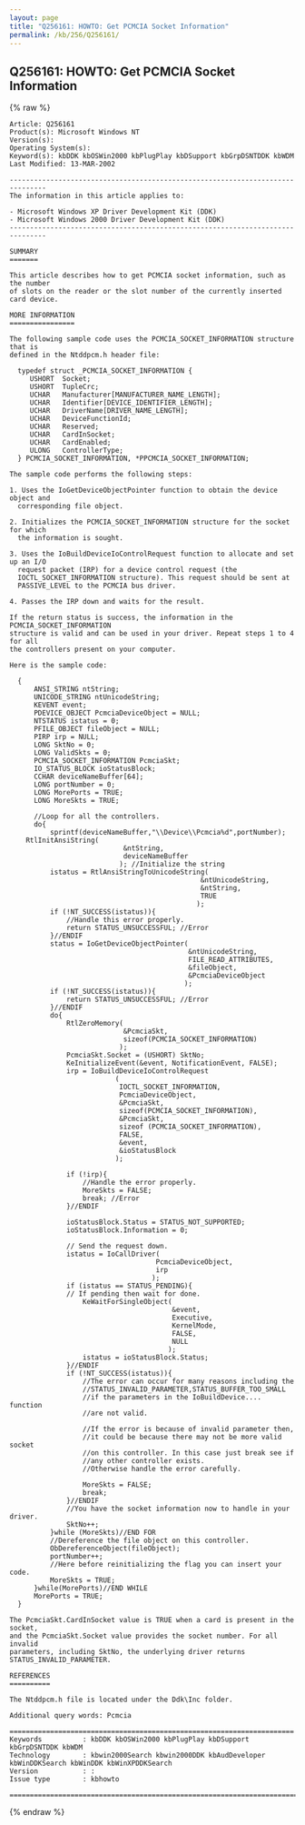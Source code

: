 ```yaml
---
layout: page
title: "Q256161: HOWTO: Get PCMCIA Socket Information"
permalink: /kb/256/Q256161/
---
```


## Q256161: HOWTO: Get PCMCIA Socket Information

{% raw %}

	Article: Q256161
	Product(s): Microsoft Windows NT
	Version(s): 
	Operating System(s): 
	Keyword(s): kbDDK kbOSWin2000 kbPlugPlay kbDSupport kbGrpDSNTDDK kbWDM
	Last Modified: 13-MAR-2002
	
	-------------------------------------------------------------------------------
	The information in this article applies to:
	
	- Microsoft Windows XP Driver Development Kit (DDK) 
	- Microsoft Windows 2000 Driver Development Kit (DDK) 
	-------------------------------------------------------------------------------
	
	SUMMARY
	=======
	
	This article describes how to get PCMCIA socket information, such as the number
	of slots on the reader or the slot number of the currently inserted card device.
	
	MORE INFORMATION
	================
	
	The following sample code uses the PCMCIA_SOCKET_INFORMATION structure that is
	defined in the Ntddpcm.h header file:
	
	  typedef struct _PCMCIA_SOCKET_INFORMATION {
	     USHORT  Socket;
	     USHORT  TupleCrc;
	     UCHAR   Manufacturer[MANUFACTURER_NAME_LENGTH];
	     UCHAR   Identifier[DEVICE_IDENTIFIER_LENGTH];
	     UCHAR   DriverName[DRIVER_NAME_LENGTH];
	     UCHAR   DeviceFunctionId;
	     UCHAR   Reserved;
	     UCHAR   CardInSocket;
	     UCHAR   CardEnabled;
	     ULONG   ControllerType;
	  } PCMCIA_SOCKET_INFORMATION, *PPCMCIA_SOCKET_INFORMATION;
	
	The sample code performs the following steps:
	
	1. Uses the IoGetDeviceObjectPointer function to obtain the device object and
	  corresponding file object.
	
	2. Initializes the PCMCIA_SOCKET_INFORMATION structure for the socket for which
	  the information is sought.
	
	3. Uses the IoBuildDeviceIoControlRequest function to allocate and set up an I/O
	  request packet (IRP) for a device control request (the
	  IOCTL_SOCKET_INFORMATION structure). This request should be sent at
	  PASSIVE_LEVEL to the PCMCIA bus driver.
	
	4. Passes the IRP down and waits for the result.
	
	If the return status is success, the information in the PCMCIA_SOCKET_INFORMATION
	structure is valid and can be used in your driver. Repeat steps 1 to 4 for all
	the controllers present on your computer.
	
	Here is the sample code:
	
	  {
	      ANSI_STRING ntString;
	      UNICODE_STRING ntUnicodeString;
	      KEVENT event;
	      PDEVICE_OBJECT PcmciaDeviceObject = NULL;
	      NTSTATUS istatus = 0;
	      PFILE_OBJECT fileObject = NULL;
	      PIRP irp = NULL;
	      LONG SktNo = 0;
	      LONG ValidSkts = 0;
	      PCMCIA_SOCKET_INFORMATION PcmciaSkt;
	      IO_STATUS_BLOCK ioStatusBlock;
	      CCHAR deviceNameBuffer[64];
	      LONG portNumber = 0;
	      LONG MorePorts = TRUE;
	      LONG MoreSkts = TRUE;
	
	      //Loop for all the controllers.
	      do{
	          sprintf(deviceNameBuffer,"\\Device\\Pcmcia%d",portNumber);
	  	RtlInitAnsiString(
	                            &ntString,
	                            deviceNameBuffer
	                           ); //Initialize the string
	          istatus = RtlAnsiStringToUnicodeString(
	                                               &ntUnicodeString,
	                                               &ntString,
	                                               TRUE
	                                              );
	          if (!NT_SUCCESS(istatus)){
	              //Handle this error properly.
	              return STATUS_UNSUCCESSFUL; //Error
	          }//ENDIF
	          status = IoGetDeviceObjectPointer(
	                                            &ntUnicodeString,
	                                            FILE_READ_ATTRIBUTES,
	                                            &fileObject,
	                                            &PcmciaDeviceObject
	                                           );
	          if (!NT_SUCCESS(istatus)){
	              return STATUS_UNSUCCESSFUL; //Error
	          }//ENDIF
	          do{
	              RtlZeroMemory(
	                            &PcmciaSkt,
	                            sizeof(PCMCIA_SOCKET_INFORMATION)
	                           );
	              PcmciaSkt.Socket = (USHORT) SktNo;
	              KeInitializeEvent(&event, NotificationEvent, FALSE);
	              irp = IoBuildDeviceIoControlRequest
	                          (
	                           IOCTL_SOCKET_INFORMATION,
	                           PcmciaDeviceObject,
	                           &PcmciaSkt,
	                           sizeof(PCMCIA_SOCKET_INFORMATION),
	                           &PcmciaSkt,
	                           sizeof (PCMCIA_SOCKET_INFORMATION),
	                           FALSE,
	                           &event,
	                           &ioStatusBlock
	                          );
	
	              if (!irp){
	                  //Handle the error properly.
	                  MoreSkts = FALSE;
	                  break; //Error
	              }//ENDIF
	
	              ioStatusBlock.Status = STATUS_NOT_SUPPORTED;
	              ioStatusBlock.Information = 0;
	
	              // Send the request down.
	              istatus = IoCallDriver(
	                                    PcmciaDeviceObject,
	                                    irp
	                                   );
	              if (istatus == STATUS_PENDING){
	              // If pending then wait for done.
	                  KeWaitForSingleObject(
	                                        &event,
	                                        Executive,
	                                        KernelMode,
	                                        FALSE,
	                                        NULL
	                                       );
	                  istatus = ioStatusBlock.Status;
	              }//ENDIF
	              if (!NT_SUCCESS(istatus)){
	                  //The error can occur for many reasons including the
	                  //STATUS_INVALID_PARAMETER,STATUS_BUFFER_TOO_SMALL 
	                  //if the parameters in the IoBuildDevice.... function
	                  //are not valid.
	
	                  //If the error is because of invalid parameter then, 
	                  //it could be because there may not be more valid socket 
	                  //on this controller. In this case just break see if 
	                  //any other controller exists.
	                  //Otherwise handle the error carefully.    
	
	                  MoreSkts = FALSE;
	                  break;
	              }//ENDIF
	              //You have the socket information now to handle in your driver.
	              SktNo++;
	          }while (MoreSkts)//END FOR
	          //Dereference the file object on this controller.
	          ObDereferenceObject(fileObject);
	          portNumber++;
	          //Here before reinitializing the flag you can insert your code.
	          MoreSkts = TRUE;
	      }while(MorePorts)//END WHILE
	      MorePorts = TRUE;
	  }
	
	The PcmciaSkt.CardInSocket value is TRUE when a card is present in the socket,
	and the PcmciaSkt.Socket value provides the socket number. For all invalid
	parameters, including SktNo, the underlying driver returns
	STATUS_INVALID_PARAMETER.
	
	REFERENCES
	==========
	
	The Ntddpcm.h file is located under the Ddk\Inc folder.
	
	Additional query words: Pcmcia
	
	======================================================================
	Keywords          : kbDDK kbOSWin2000 kbPlugPlay kbDSupport kbGrpDSNTDDK kbWDM 
	Technology        : kbwin2000Search kbwin2000DDK kbAudDeveloper kbWinDDKSearch kbWinDDK kbWinXPDDKSearch
	Version           : :
	Issue type        : kbhowto
	
	=============================================================================
	

{% endraw %}
